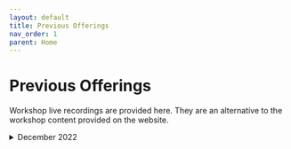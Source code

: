 ```yaml
---
layout: default
title: Previous Offerings
nav_order: 1
parent: Home
---
```


<!-- If you still want to provide access to old workshop recordings, this is the place! Full-length live workshop videos go here. -->
<!-- If you decide you don't need it, delete this page AND go to 'index.md', set has_children to false. -->


# Previous Offerings
Workshop live recordings are provided here. They are an alternative to the workshop content provided on the website.

<details markdown="1">
<summary>December 2022</summary>
<iframe height="416" width="100%" allowfullscreen frameborder=0 src="https://echo360.ca/media/ac3c8750-dd6f-46df-9db7-0a158476f41a/public"></iframe>
[View original here.](https://echo360.ca/media/ac3c8750-dd6f-46df-9db7-0a158476f41a/public)

Access the workshop files here:
- [gen-data.R](data/gen-data.R)
- [workshop-file.R](data/workshop-file.R)
</details>
